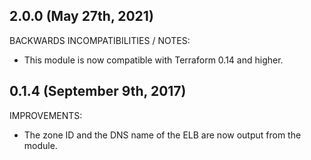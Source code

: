## 2.0.0 (May 27th, 2021)

BACKWARDS INCOMPATIBILITIES / NOTES:

* This module is now compatible with Terraform 0.14 and higher.

## 0.1.4 (September 9th, 2017) 

IMPROVEMENTS:

* The zone ID and the DNS name of the ELB are now output from the module.   